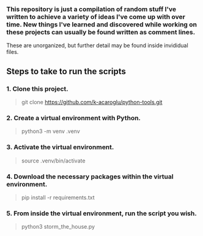 ### This repository is just a compilation of random stuff I've written to achieve a variety of ideas I've come up with over time. New things I've learned and discovered while working on these projects can usually be found written as comment lines.

These are unorganized, but further detail may be found inside invididual files.

## Steps to take to run the scripts

### 1. Clone this project.
> git clone https://github.com/k-acaroglu/python-tools.git
### 2. Create a virtual environment with Python.
> python3 -m venv .venv
### 3. Activate the virtual environment.
> source .venv/bin/activate
### 4. Download the necessary packages within the virtual environment.
> pip install -r requirements.txt
### 5. From inside the virtual environment, run the script you wish.
> python3 storm_the_house.py